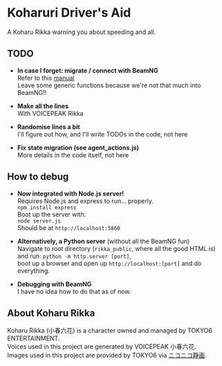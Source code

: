 # Koharuri Driver's Aid
A Koharu Rikka warning you about speeding and all.  
## TODO
- **In case I forget: migrate / connect with BeamNG**  
Refer to this [manual](https://documentation.beamng.com/modding/ui/app_creation/)  
Leave some generic functions because we're not that much into BeamNG!!  

- **Make all the lines**  
With VOICEPEAK Rikka  

- **Randomise lines a bit**  
I'll figure out how, and I'll write TODOs in the code, not here  

- **Fix state migration (see agent_actions.js)**  
More details in the code itself, not here   

## How to debug
- **Now integrated with Node.js server!**  
Requires Node.js and express to run... properly.  
`npm install express`  
Boot up the server with:  
`node server.js`  
Should be at `http://localhost:5860`  

- **Alternatively, a Python server** (without all the BeamNG fun)  
Navigate to root directory (`rikka_public`, where all the good HTML is)  
and run: `python -m http.server [port]`,  
boot up a browser and open up `http://localhost:[port]` and do everything.  

- **Debugging with BeamNG**  
I have no idea how to do that as of now.  

## About Koharu Rikka
Koharu Rikka (小春六花) is a character owned and managed by TOKYO6 ENTERTAINMENT.  
Voices used in this project are generated by VOICEPEAK 小春六花.  
Images used in this project are provided by TOKYO6 via [ニコニコ静画](https://seiga.nicovideo.jp/seiga/im11216393).

